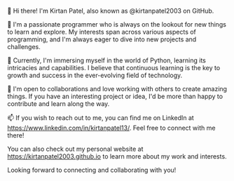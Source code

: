 👋 Hi there! I'm Kirtan Patel, also known as @kirtanpatel2003 on GitHub.

👀 I'm a passionate programmer who is always on the lookout for new things to learn and explore. My interests span across various aspects of programming, and I'm always eager to dive into new projects and challenges.

🌱 Currently, I'm immersing myself in the world of Python, learning its intricacies and capabilities. I believe that continuous learning is the key to growth and success in the ever-evolving field of technology.

💞️ I'm open to collaborations and love working with others to create amazing things. If you have an interesting project or idea, I'd be more than happy to contribute and learn along the way.

📫 If you wish to reach out to me, you can find me on LinkedIn at https://www.linkedin.com/in/kirtanpatel13/. Feel free to connect with me there!

You can also check out my personal website at https://kirtanpatel2003.github.io to learn more about my work and interests.

Looking forward to connecting and collaborating with you!
<!---
kirtanpatel2003/kirtanpatel2003 is a ✨ special ✨ repository because its `README.md` (this file) appears on your GitHub profile.
You can click the Preview link to take a look at your changes.
--->

